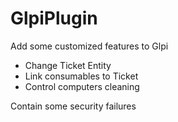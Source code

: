 # GlpiPlugin
 Add some customized features to Glpi
 - Change Ticket Entity
 - Link consumables to Ticket
 - Control computers cleaning

Contain some security failures
